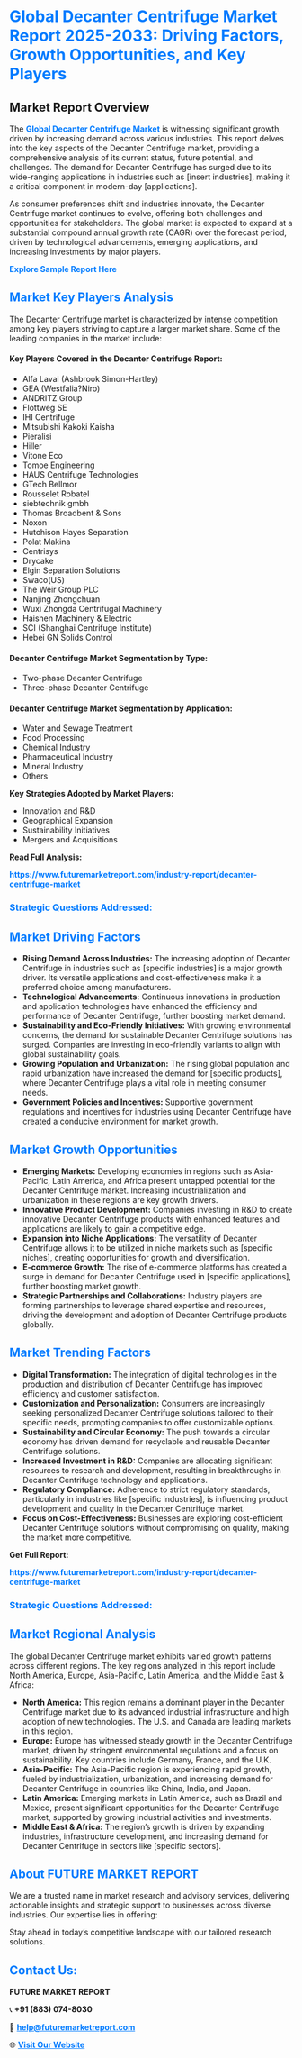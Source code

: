 <h1 style="color: #007BFF;">Global Decanter Centrifuge Market Report 2025-2033: Driving Factors, Growth Opportunities, and Key Players</h1>

<section id="overview">
<h2>Market Report Overview</h2>
<p>The <a href="https://www.futuremarketreport.com/industry-report/decanter-centrifuge-market" style="color: #007BFF; text-decoration: none;"><strong>Global Decanter Centrifuge Market</strong></a> is witnessing significant growth, driven by increasing demand across various industries. This report delves into the key aspects of the Decanter Centrifuge market, providing a comprehensive analysis of its current status, future potential, and challenges. The demand for Decanter Centrifuge has surged due to its wide-ranging applications in industries such as [insert industries], making it a critical component in modern-day [applications].</p>
<p>As consumer preferences shift and industries innovate, the Decanter Centrifuge market continues to evolve, offering both challenges and opportunities for stakeholders. The global market is expected to expand at a substantial compound annual growth rate (CAGR) over the forecast period, driven by technological advancements, emerging applications, and increasing investments by major players.</p>
</section>

<section id="overview">
<p><a href="https://www.futuremarketreport.com/request-sample/reportId=57165" style="color: #007BFF; text-decoration: none;"><strong>Explore Sample Report Here</strong></a></p>
</section>

<section id="key-players">
<h2 style="color: #007BFF;">Market Key Players Analysis</h2>
<p>The Decanter Centrifuge market is characterized by intense competition among key players striving to capture a larger market share. Some of the leading companies in the market include:</p>
<h4>Key Players Covered in the Decanter Centrifuge Report:</h4>
<ul><li>Alfa Laval (Ashbrook Simon-Hartley)</li><li>GEA (Westfalia?Niro)</li><li>ANDRITZ Group</li><li>Flottweg SE</li><li>IHI Centrifuge</li><li>Mitsubishi Kakoki Kaisha</li><li>Pieralisi</li><li>Hiller</li><li>Vitone Eco</li><li>Tomoe Engineering</li><li>HAUS Centrifuge Technologies</li><li>GTech Bellmor</li><li>Rousselet Robatel</li><li>siebtechnik gmbh</li><li>Thomas Broadbent &amp; Sons</li><li>Noxon</li><li>Hutchison Hayes Separation</li><li>Polat Makina</li><li>Centrisys</li><li>Drycake</li><li>Elgin Separation Solutions</li><li>Swaco(US)</li><li>The Weir Group PLC</li><li>Nanjing Zhongchuan</li><li>Wuxi Zhongda Centrifugal Machinery</li><li>Haishen Machinery &amp; Electric</li><li>SCI (Shanghai Centrifuge Institute)</li><li>Hebei GN Solids Control</li></ul>
<h4>Decanter Centrifuge Market Segmentation by Type:</h4>
<ul><li>Two-phase Decanter Centrifuge</li><li>Three-phase Decanter Centrifuge</li></ul>

<h4>Decanter Centrifuge Market Segmentation by Application:</h4>
<ul><li>Water and Sewage Treatment</li><li>Food Processing</li><li>Chemical Industry</li><li>Pharmaceutical Industry</li><li>Mineral Industry</li><li>Others</li></ul>
<p><strong>Key Strategies Adopted by Market Players:</strong></p>
<ul>
<li>Innovation and R&D</li>
<li>Geographical Expansion</li>
<li>Sustainability Initiatives</li>
<li>Mergers and Acquisitions</li>
</ul>
</section>

<section>
<p><strong>Read Full Analysis: </strong></p><a href="https://www.futuremarketreport.com/industry-report/decanter-centrifuge-market" style="color: #007BFF; text-decoration: none;"><strong>https://www.futuremarketreport.com/industry-report/decanter-centrifuge-market</strong></a>
<h3 style="color: #007BFF;">Strategic Questions Addressed:</h3>
</section>

<section id="driving-factors">
<h2 style="color: #007BFF;">Market Driving Factors</h2>
<ul>
<li><strong>Rising Demand Across Industries:</strong> The increasing adoption of Decanter Centrifuge in industries such as [specific industries] is a major growth driver. Its versatile applications and cost-effectiveness make it a preferred choice among manufacturers.</li>
<li><strong>Technological Advancements:</strong> Continuous innovations in production and application technologies have enhanced the efficiency and performance of Decanter Centrifuge, further boosting market demand.</li>
<li><strong>Sustainability and Eco-Friendly Initiatives:</strong> With growing environmental concerns, the demand for sustainable Decanter Centrifuge solutions has surged. Companies are investing in eco-friendly variants to align with global sustainability goals.</li>
<li><strong>Growing Population and Urbanization:</strong> The rising global population and rapid urbanization have increased the demand for [specific products], where Decanter Centrifuge plays a vital role in meeting consumer needs.</li>
<li><strong>Government Policies and Incentives:</strong> Supportive government regulations and incentives for industries using Decanter Centrifuge have created a conducive environment for market growth.</li>
</ul>
</section>

<section id="growth-opportunities">
<h2 style="color: #007BFF;">Market Growth Opportunities</h2>
<ul>
<li><strong>Emerging Markets:</strong> Developing economies in regions such as Asia-Pacific, Latin America, and Africa present untapped potential for the Decanter Centrifuge market. Increasing industrialization and urbanization in these regions are key growth drivers.</li>
<li><strong>Innovative Product Development:</strong> Companies investing in R&D to create innovative Decanter Centrifuge products with enhanced features and applications are likely to gain a competitive edge.</li>
<li><strong>Expansion into Niche Applications:</strong> The versatility of Decanter Centrifuge allows it to be utilized in niche markets such as [specific niches], creating opportunities for growth and diversification.</li>
<li><strong>E-commerce Growth:</strong> The rise of e-commerce platforms has created a surge in demand for Decanter Centrifuge used in [specific applications], further boosting market growth.</li>
<li><strong>Strategic Partnerships and Collaborations:</strong> Industry players are forming partnerships to leverage shared expertise and resources, driving the development and adoption of Decanter Centrifuge products globally.</li>
</ul>
</section>

<section id="trending-factors">
<h2 style="color: #007BFF;">Market Trending Factors</h2>
<ul>
<li><strong>Digital Transformation:</strong> The integration of digital technologies in the production and distribution of Decanter Centrifuge has improved efficiency and customer satisfaction.</li>
<li><strong>Customization and Personalization:</strong> Consumers are increasingly seeking personalized Decanter Centrifuge solutions tailored to their specific needs, prompting companies to offer customizable options.</li>
<li><strong>Sustainability and Circular Economy:</strong> The push towards a circular economy has driven demand for recyclable and reusable Decanter Centrifuge solutions.</li>
<li><strong>Increased Investment in R&D:</strong> Companies are allocating significant resources to research and development, resulting in breakthroughs in Decanter Centrifuge technology and applications.</li>
<li><strong>Regulatory Compliance:</strong> Adherence to strict regulatory standards, particularly in industries like [specific industries], is influencing product development and quality in the Decanter Centrifuge market.</li>
<li><strong>Focus on Cost-Effectiveness:</strong> Businesses are exploring cost-efficient Decanter Centrifuge solutions without compromising on quality, making the market more competitive.</li>
</ul>
</section>

<section>
<p><strong>Get Full Report: </strong></p><a href="https://www.futuremarketreport.com/industry-report/decanter-centrifuge-market" style="color: #007BFF; text-decoration: none;"><strong>https://www.futuremarketreport.com/industry-report/decanter-centrifuge-market</strong></a>
<h3 style="color: #007BFF;">Strategic Questions Addressed:</h3>
</section>


<section id="regional-analysis">
<h2 style="color: #007BFF;">Market Regional Analysis</h2>
<p>The global Decanter Centrifuge market exhibits varied growth patterns across different regions. The key regions analyzed in this report include North America, Europe, Asia-Pacific, Latin America, and the Middle East & Africa:</p>
<ul>
<li><strong>North America:</strong> This region remains a dominant player in the Decanter Centrifuge market due to its advanced industrial infrastructure and high adoption of new technologies. The U.S. and Canada are leading markets in this region.</li>
<li><strong>Europe:</strong> Europe has witnessed steady growth in the Decanter Centrifuge market, driven by stringent environmental regulations and a focus on sustainability. Key countries include Germany, France, and the U.K.</li>
<li><strong>Asia-Pacific:</strong> The Asia-Pacific region is experiencing rapid growth, fueled by industrialization, urbanization, and increasing demand for Decanter Centrifuge in countries like China, India, and Japan.</li>
<li><strong>Latin America:</strong> Emerging markets in Latin America, such as Brazil and Mexico, present significant opportunities for the Decanter Centrifuge market, supported by growing industrial activities and investments.</li>
<li><strong>Middle East & Africa:</strong> The region’s growth is driven by expanding industries, infrastructure development, and increasing demand for Decanter Centrifuge in sectors like [specific sectors].</li>
</ul>
</section>

<footer>
<h2 style="color: #007BFF;">About FUTURE MARKET REPORT</h2>
<p>We are a trusted name in market research and advisory services, delivering actionable insights and strategic support to businesses across diverse industries. Our expertise lies in offering:</p>

<p>Stay ahead in today’s competitive landscape with our tailored research solutions.</p>

<h2 style="color: #007BFF;">Contact Us:</h2>
<p><strong>FUTURE MARKET REPORT</strong></p>
<p>📞 <strong>+91 (883) 074-8030</strong></p>
<p>📧 <strong><a href="mailto:help@futuremarketreport.com" style="color: #007BFF;">help@futuremarketreport.com</a></strong></p>
<p>🌐 <strong><a href="https://www.futuremarketreport.com/" style="color: #007BFF;">Visit Our Website</a></strong></p>
</footer>